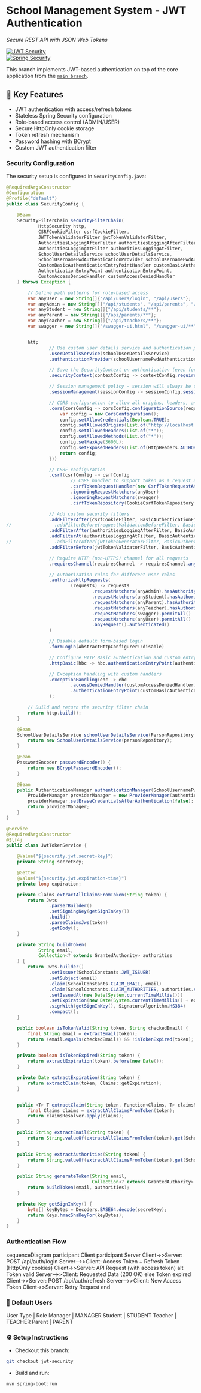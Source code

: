 # School Management System - JWT Authentication
*Secure REST API with JSON Web Tokens*

[![JWT Security](https://img.shields.io/badge/Branch-JWT_Security-orange)](https://github.com/ziadabdelnaby10/school-management-system/tree/jwt-security)  
[![Spring Security](https://img.shields.io/badge/Security-JWT-brightgreen)](https://jwt.io)

This branch implements JWT-based authentication on top of the core application from the [`main branch`](https://github.com/ziadabdelnaby10/school-management-system/tree/main).

## 🔐 Key Features
- JWT authentication with access/refresh tokens
- Stateless Spring Security configuration
- Role-based access control (ADMIN/USER)
- Secure HttpOnly cookie storage
- Token refresh mechanism
- Password hashing with BCrypt
- Custom JWT authentication filter  

### Security Configuration
The security setup is configured in `SecurityConfig.java`:

```java
@RequiredArgsConstructor
@Configuration
@Profile("default")
public class SecurityConfig {
    
    @Bean
    SecurityFilterChain securityFilterChain(
            HttpSecurity http,
            CSRFCookieFilter csrfCookieFilter,
            JWTTokenValidatorFilter jwtTokenValidatorFilter,
            AuthoritiesLoggingAfterFilter authoritiesLoggingAfterFilter,
            AuthoritiesLoggingAtFilter authoritiesLoggingAtFilter,
            SchoolUserDetailsService schoolUserDetailsService,
            SchoolUsernamePwdAuthenticationProvider schoolUsernamePwdAuthenticationProvider,
            CustomBasicAuthenticationEntryPointHandler customBasicAuthenticationEntryPointHandler,
            AuthenticationEntryPoint authenticationEntryPoint,
            CustomAccessDeniedHandler customAccessDeniedHandler
    ) throws Exception {

        // Define path patterns for role-based access
        var anyUser = new String[]{"/api/users/login", "/api/users"};
        var anyAdmin = new String[]{"/api/students", "/api/parents", "/api/teachers"};
        var anyStudent = new String[]{"/api/students/**"};
        var anyParent = new String[]{"/api/parents/**"};
        var anyTeacher = new String[]{"/api/teachers/**"};
        var swagger = new String[]{"/swagger-ui.html", "/swagger-ui/**", "/v3/api-docs/**", "/swagger-resources/**", "/api-docs/**"};


        http
                // Use custom user details service and authentication provider
                .userDetailsService(schoolUserDetailsService)
                .authenticationProvider(schoolUsernamePwdAuthenticationProvider)

                // Save the SecurityContext on authentication (even for stateless sessions)
                .securityContext(contextConfig -> contextConfig.requireExplicitSave(false))

                // Session management policy - session will always be created
                .sessionManagement(sessionConfig -> sessionConfig.sessionCreationPolicy(SessionCreationPolicy.STATELESS))

                // CORS configuration to allow all origins, headers, and methods
                .cors(corsConfig -> corsConfig.configurationSource(request -> {
                    var config = new CorsConfiguration();
                    config.setAllowCredentials(Boolean.TRUE);
                    config.setAllowedOrigins(List.of("http://localhost:4200"));
                    config.setAllowedHeaders(List.of("*"));
                    config.setAllowedMethods(List.of("*"));
                    config.setMaxAge(3600L);
                    config.setExposedHeaders(List.of(HttpHeaders.AUTHORIZATION));
                    return config;
                }))

                // CSRF configuration
                .csrf(csrfConfig -> csrfConfig
                        // CSRF handler to support token as a request attribute
                        .csrfTokenRequestHandler(new CsrfTokenRequestAttributeHandler())
                        .ignoringRequestMatchers(anyUser)
                        .ignoringRequestMatchers(swagger)
                        .csrfTokenRepository(CookieCsrfTokenRepository.withHttpOnlyFalse()))

                // Add custom security filters
                .addFilterAfter(csrfCookieFilter, BasicAuthenticationFilter.class)
//                .addFilterBefore(requestValidationBeforeFilter, BasicAuthenticationFilter.class)
                .addFilterAfter(authoritiesLoggingAfterFilter, BasicAuthenticationFilter.class)
                .addFilterAt(authoritiesLoggingAtFilter, BasicAuthenticationFilter.class)
//                .addFilterAfter(jwtTokenGeneratorFilter, BasicAuthenticationFilter.class)
                .addFilterBefore(jwtTokenValidatorFilter, BasicAuthenticationFilter.class)

                // Require HTTP (non-HTTPS) channel for all requests
                .requiresChannel(requiresChannel -> requiresChannel.anyRequest().requiresInsecure())//For HTTP

                // Authorization rules for different user roles
                .authorizeHttpRequests(
                        (requests) -> requests
                                .requestMatchers(anyAdmin).hasAuthority(SystemRole.MANAGER.toString())
                                .requestMatchers(anyStudent).hasAuthority(SystemRole.STUDENT.toString())
                                .requestMatchers(anyParent).hasAuthority(SystemRole.PARENT.toString())
                                .requestMatchers(anyTeacher).hasAuthority(SystemRole.TEACHER.toString())
                                .requestMatchers(swagger).permitAll()
                                .requestMatchers(anyUser).permitAll()
                                .anyRequest().authenticated()
                )

                // Disable default form-based login
                .formLogin(AbstractHttpConfigurer::disable)

                // Configure HTTP Basic authentication and custom entry point
                .httpBasic(hbc -> hbc.authenticationEntryPoint(authenticationEntryPoint))

                // Exception handling with custom handlers
                .exceptionHandling(ehc -> ehc
                        .accessDeniedHandler(customAccessDeniedHandler)
                        .authenticationEntryPoint(customBasicAuthenticationEntryPointHandler)
                );

        // Build and return the security filter chain
        return http.build();
    }

    @Bean
    SchoolUserDetailsService schoolUserDetailsService(PersonRepository personRepository) {
        return new SchoolUserDetailsService(personRepository);
    }

    @Bean
    PasswordEncoder passwordEncoder() {
        return new BCryptPasswordEncoder();
    }

    @Bean
    public AuthenticationManager authenticationManager(SchoolUsernamePwdAuthenticationProvider authenticationProvider) {
        ProviderManager providerManager = new ProviderManager(authenticationProvider);
        providerManager.setEraseCredentialsAfterAuthentication(false);
        return providerManager;
    }
}
```

```java
@Service
@RequiredArgsConstructor
@Slf4j
public class JwtTokenService {

    @Value("${security.jwt.secret-key}")
    private String secretKey;

    @Getter
    @Value("${security.jwt.expiration-time}")
    private long expiration;

    private Claims extractAllClaimsFromToken(String token) {
        return Jwts
                .parserBuilder()
                .setSigningKey(getSignInKey())
                .build()
                .parseClaimsJws(token)
                .getBody();
    }

    private String buildToken(
            String email,
            Collection<? extends GrantedAuthority> authorities
    ) {
        return Jwts.builder()
                .setIssuer(SchoolConstants.JWT_ISSUER)
                .setSubject(email)
                .claim(SchoolConstants.CLAIM_EMAIL, email)
                .claim(SchoolConstants.CLAIM_AUTHORITIES, authorities.stream().map(GrantedAuthority::getAuthority).collect(Collectors.joining(",")))
                .setIssuedAt(new Date(System.currentTimeMillis()))
                .setExpiration(new Date(System.currentTimeMillis() + expiration))
                .signWith(getSignInKey(), SignatureAlgorithm.HS384)
                .compact();
    }

    public boolean isTokenValid(String token, String checkedEmail) {
        final String email = extractEmail(token);
        return (email.equals(checkedEmail)) && !isTokenExpired(token);
    }

    private boolean isTokenExpired(String token) {
        return extractExpiration(token).before(new Date());
    }

    private Date extractExpiration(String token) {
        return extractClaim(token, Claims::getExpiration);
    }


    public <T> T extractClaim(String token, Function<Claims, T> claimsResolver) {
        final Claims claims = extractAllClaimsFromToken(token);
        return claimsResolver.apply(claims);
    }

    public String extractEmail(String token) {
        return String.valueOf(extractAllClaimsFromToken(token).get(SchoolConstants.CLAIM_EMAIL));
    }

    public String extractAuthorities(String token) {
        return String.valueOf(extractAllClaimsFromToken(token).get(SchoolConstants.CLAIM_AUTHORITIES));
    }

    public String generateToken(String email,
                                Collection<? extends GrantedAuthority> authorities) {
        return buildToken(email, authorities);
    }

    private Key getSignInKey() {
        byte[] keyBytes = Decoders.BASE64.decode(secretKey);
        return Keys.hmacShaKeyFor(keyBytes);
    }
}

```

### Authentication Flow
sequenceDiagram
    participant Client
    participant Server
    Client->>Server: POST /api/auth/login
    Server-->>Client: Access Token + Refresh Token (HttpOnly cookies)
    Client->>Server: API Request (with access token)
    alt Token valid
        Server-->>Client: Requested Data (200 OK)
    else Token expired
        Client->>Server: POST /api/auth/refresh
        Server-->>Client: New Access Token
        Client->>Server: Retry Request
    end


### 👥 Default Users
User Type | Role
Manager | MANAGER
Student | STUDENT
Teacher | TEACHER
Parent | PARENT

### ⚙️ Setup Instructions
- Checkout this branch:
```bash
git checkout jwt-security
```
- Build and run:
```bash
mvn spring-boot:run
```